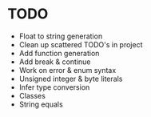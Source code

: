 # TODO
- Float to string generation
- Clean up scattered TODO's in project
- Add function generation
- Add break & continue
- Work on error & enum syntax
- Unsigned integer & byte literals
- Infer type conversion
- Classes
- String equals 